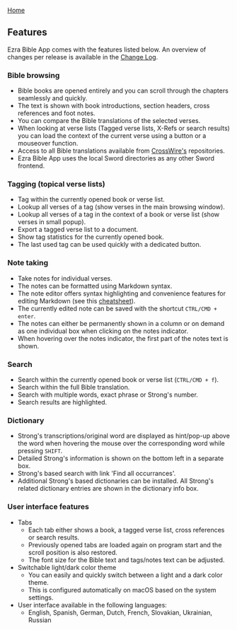 <p id="navigation">
  <a href="https://ezrabibleapp.net">Home</a>
</p>

## Features

Ezra Bible App comes with the features listed below. An overview of changes per release is available in the [Change Log](https://github.com/ezra-bible-app/ezra-bible-app/blob/master/CHANGELOG.md). 

### Bible browsing

  * Bible books are opened entirely and you can scroll through the chapters seamlessly and quickly.
  * The text is shown with book introductions, section headers, cross references and foot notes.
  * You can compare the Bible translations of the selected verses.
  * When looking at verse lists (Tagged verse lists, X-Refs or search results) you can load the context of the current verse using a button or a mouseover function.
  * Access to all Bible translations available from [CrossWire's](http://www.crosswire.org) repositories.
  * Ezra Bible App uses the local Sword directories as any other Sword frontend.

### Tagging (topical verse lists)

  * Tag within the currently opened book or verse list.
  * Lookup all verses of a tag (show verses in the main browsing window).
  * Lookup all verses of a tag in the context of a book or verse list (show verses in small popup).
  * Export a tagged verse list to a document.
  * Show tag statistics for the currently opened book.
  * The last used tag can be used quickly with a dedicated button.

### Note taking

  * Take notes for individual verses.
  * The notes can be formatted using Markdown syntax.
  * The note editor offers syntax highlighting and convenience features for editing Markdown
  (see this [cheatsheet](https://github.com/adam-p/markdown-here/wiki/Markdown-Cheatsheet)).
  * The currently edited note can be saved with the shortcut `CTRL/CMD + enter`.
  * The notes can either be permanently shown in a column or on demand as one individual box when clicking on the notes indicator.
  * When hovering over the notes indicator, the first part of the notes text is shown.

### Search

  * Search within the currently opened book or verse list (`CTRL/CMD + f`).
  * Search within the full Bible translation.
  * Search with multiple words, exact phrase or Strong's number.
  * Search results are highlighted.

### Dictionary

  - Strong's transcriptions/original word are displayed as hint/pop-up above the word when hovering the mouse over the corresponding word while pressing `SHIFT`.
  - Detailed Strong's information is shown on the bottom left in a separate box.
  - Strong's based search with link 'Find all occurrances'.
  - Additional Strong's based dictionaries can be installed. All Strong's related dictionary entries are shown in the dictionary info box.

### User interface features

* Tabs
  * Each tab either shows a book, a tagged verse list, cross references or search results.
  * Previously opened tabs are loaded again on program start and the scroll position is also restored.
  * The font size for the Bible text and tags/notes text can be adjusted. 
* Switchable light/dark color theme
  * You can easily and quickly switch between a light and a dark color theme.
  * This is configured automatically on macOS based on the system settings.
* User interface available in the following languages:
  * English, Spanish, German, Dutch, French, Slovakian, Ukrainian, Russian

